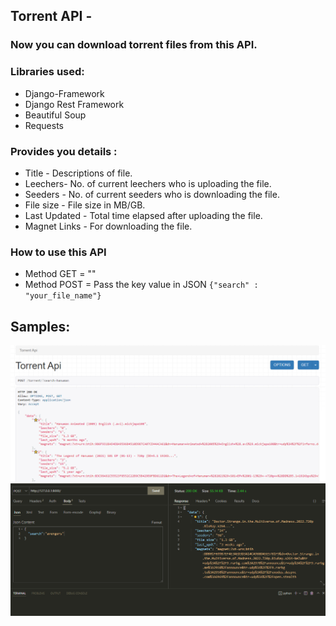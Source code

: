 ## Torrent API - 
### Now you can download torrent files from this API. 

### Libraries used:
* Django-Framework
* Django Rest Framework
* Beautiful Soup
* Requests

### Provides you details :
* Title - Descriptions of file. 
* Leechers- No. of current leechers who is uploading the file. 
* Seeders - No. of current seeders who is downloading the file.
* File size - File size in MB/GB.
* Last Updated - Total time elapsed after uploading the file. 
* Magnet Links -  For downloading the file.

### How to use this API
* Method GET = ""
* Method POST = Pass the key value in JSON
    `{"search" : "your_file_name"}`
    
## Samples:

![alt text](https://github.com/PeeusD/TorrentApi/blob/main/gitpic/Capture1.PNG) <br>
![alt text](https://github.com/PeeusD/TorrentApi/blob/main/gitpic/Capture2.PNG) <br>